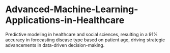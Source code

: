 # Advanced-Machine-Learning-Applications-in-Healthcare
 Predictive modeling in healthcare and social sciences, resulting in a 91% accuracy in forecasting disease type based on patient age, driving strategic advancements in data-driven decision-making.

